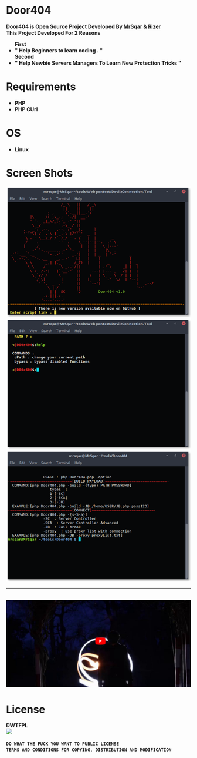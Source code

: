 # Door404
<b>Door404 is Open Source Project Developed By <a href="https://github.com/MrSqar-Ye">MrSqar</a> & <a href="https://github.com/Rizer0">Rizer</a>
<br>This Project Developed For 2 Reasons
<br><ul>First<li>" Help Beginners to learn coding . "</li>Second<li>" Help Newbie Servers Managers To Learn New Protection Tricks "</li> </ul>
# Requirements 
<ul>
<li>
PHP
</li>
<li>
PHP CUrl
</li>
</ul>
<h1> OS </h1>
<ul><li>
Linux
</li></ul>

# Screen Shots
<img src="Files/screenShots/Header.png">
<img src="Files/screenShots/help_map.png">
<img src="Files/screenShots/usage.png"><br>
<hr>
<br>
<a href="https://youtu.be/xBHu0fIR-DM"><img src="Files/screenShots/youtube.png"></a><br>
<h1> License</h1>
<b>DWTFPL<br>
<img src="http://www.wtfpl.net/wp-content/uploads/2012/12/wtfpl-badge-2.png">

    DO WHAT THE FUCK YOU WANT TO PUBLIC LICENSE 
    TERMS AND CONDITIONS FOR COPYING, DISTRIBUTION AND MODIFICATION 
